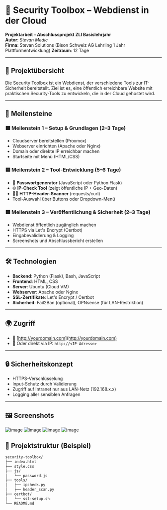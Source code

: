 # 🔐 Security Toolbox – Webdienst in der Cloud

**Projektarbeit – Abschlussprojekt ZLI Basislehrjahr**  
**Autor**: *Stevan Medic*  
**Firma**: Stevan Solutions (Bison Schweiz AG Lehrling 1 Jahr Plattformentwicklung) 
**Zeitraum**: 12 Tage

---

## 📌 Projektübersicht

Die Security Toolbox ist ein Webdienst, der verschiedene Tools zur IT-Sicherheit bereitstellt. Ziel ist es, eine öffentlich erreichbare Website mit praktischen Security-Tools zu entwickeln, die in der Cloud gehostet wird.

---

## 🧱 Meilensteine

### 🟩 Meilenstein 1 – Setup & Grundlagen (2–3 Tage)
- Cloudserver bereitstellen (Proxmox)
- Webserver einrichten (Apache oder Nginx)
- Domain oder direkte IP erreichbar machen
- Startseite mit Menü (HTML/CSS)

### 🟨 Meilenstein 2 – Tool-Entwicklung (5–6 Tage)
- 🔑 **Passwortgenerator** (JavaScript oder Python Flask)
- 🌐 **IP-Check Tool** (zeigt öffentliche IP + Geo-Daten)
- 🕵️‍♂️ **HTTP-Header-Scanner** (requests/curl)
- Tool-Auswahl über Buttons oder Dropdown-Menü

### 🟥 Meilenstein 3 – Veröffentlichung & Sicherheit (2–3 Tage)
- Webdienst öffentlich zugänglich machen
- HTTPS via Let's Encrypt (Certbot)
- Eingabevalidierung & Logging
- Screenshots und Abschlussbericht erstellen

---

## 🛠️ Technologien

- **Backend**: Python (Flask), Bash, JavaScript
- **Frontend**: HTML, CSS
- **Server**: Ubuntu (Cloud VM)
- **Webserver**: Apache oder Nginx
- **SSL-Zertifikate**: Let's Encrypt / Certbot
- **Sicherheit**: Fail2Ban (optional), OPNsense (für LAN-Restriktion)

---

## 🌍 Zugriff

- 🔗 [http://yourdomain.com](http://yourdomain.com)  
- 📡 Oder direkt via IP: `http://<IP-Adresse>`

---

## 🔒 Sicherheitskonzept

- HTTPS-Verschlüsselung
- Input-Schutz durch Validierung
- Zugriff auf Intranet nur aus LAN-Netz (192.168.x.x)
- Logging aller sensiblen Anfragen

---

## 🖼️ Screenshots

![image](https://github.com/user-attachments/assets/aa7323d5-e83d-4b16-8e83-86554ae18d84)
![image](https://github.com/user-attachments/assets/197b19d8-730f-4170-8331-7649b4ce2061)
![image](https://github.com/user-attachments/assets/b9b840c1-4050-4638-ac35-aae5a54802bc)
![image](https://github.com/user-attachments/assets/2ab339ef-60d2-4013-b18d-4176dfd57bbe)



## 📁 Projektstruktur (Beispiel)

```bash
security-toolbox/
├── index.html
├── style.css
├── js/
│   └── password.js
├── tools/
│   ├── ipcheck.py
│   ├── header_scan.py
├── certbot/
│   └── ssl-setup.sh
└── README.md

